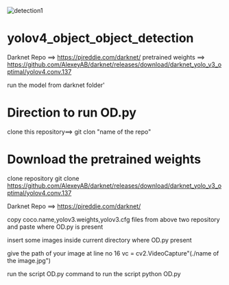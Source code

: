 ![detection1](https://user-images.githubusercontent.com/48116910/126133426-d4e186c9-809f-4fc9-a050-da1ed9341c08.jpg)
# yolov4_object_object_detection
Darknet Repo ==> https://pjreddie.com/darknet/
pretrained weights ==> https://github.com/AlexeyAB/darknet/releases/download/darknet_yolo_v3_optimal/yolov4.conv.137

run the model from darknet folder'

# Direction to run OD.py

clone this repository==> git clon "name of the repo"

# Download the pretrained weights
clone repository 
git clone https://github.com/AlexeyAB/darknet/releases/download/darknet_yolo_v3_optimal/yolov4.conv.137

Darknet Repo ==> https://pjreddie.com/darknet/

copy coco.name,yolov3.weights,yolov3.cfg files from above two repository and paste where OD.py is present

insert some images inside current directory where OD.py  present 

give the path of your image at line no 16
vc = cv2.VideoCapture"(./name of the image.jpg")

run the script OD.py 
command to run the script python OD.py
